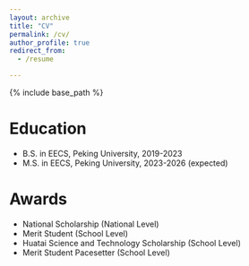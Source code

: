 ```yaml
---
layout: archive
title: "CV"
permalink: /cv/
author_profile: true
redirect_from:
  - /resume

---
```


{% include base_path %}

Education
======

* B.S. in EECS, Peking University, 2019-2023
* M.S. in EECS, Peking University, 2023-2026 (expected)

Awards
======

* National Scholarship (National Level)
* Merit Student (School Level)
* Huatai Science and Technology Scholarship (School Level)
* Merit Student Pacesetter (School Level)

